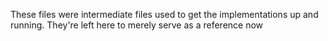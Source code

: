 These files were intermediate files used to get the implementations up and running. They're left here to merely serve as a reference now
